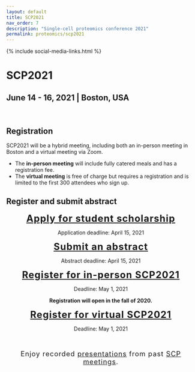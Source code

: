```yaml
---
layout: default
title: SCP2021
nav_order: 7
description: "Single-cell proteomics conference 2021"
permalink: proteomics/scp2021
---
```

{% include social-media-links.html %}

# SCP2021
## June 14 - 16, 2021 | Boston, USA  



&nbsp;


## Registration


SCP2021 will be a hybrid meeting, including both an in-person meeting in Boston and a virtual meeting via Zoom.
* The **in-person meeting** will include fully catered meals and has a registration fee.
* The **virtual meeting** is free of charge but requires a registration and is limited to the first 300 attendees who sign up.






## Register and submit abstract

<div style="font-size: 25px; letter-spacing: 1.2px; text-align: center;"><strong><a href="https://forms.gle/rYK1o6EichEAFtPg8" target="_blank" rel="noopener noreferrer">Apply for student scholarship</a></strong></div>
<p style="text-align: center;">Application deadline: April 15, 2021</p>


<div style="font-size: 25px; letter-spacing: 1.2px; text-align: center;"><strong><a href="https://forms.gle/YzRPdXMmTh67RuCaA" target="_blank" rel="noopener noreferrer">Submit an abstract</a></strong></div>
<p style="text-align: center;">Abstract deadline: April 15, 2021</p>



<div style="font-size: 25px; letter-spacing: 1.2px; text-align: center;"><strong><a href=" https://commerce.cashnet.com/SFSCP" target="_blank" >Register for <strong>in-person</strong> SCP2021</a></strong></div>
<p style="text-align: center;">Deadline: May 1, 2021</p>
<p style="text-align: center;"><strong>Registration will open in the fall of 2020.</strong></p>

<div style="font-size: 25px; letter-spacing: 1.2px; text-align: center;"><strong><a href="https://docs.google.com/forms/d/1sMCNi6IHD8rag4Datl8PKy_3Ybmft5-If2_oWWEzd7s" target="_blank" >Register for <strong>virtual</strong> SCP2021</a></strong></div>
<p style="text-align: center;">Deadline: May 1, 2021</p>



<br>
<br>
<div style="font-size:18px; letter-spacing: 1.2px; text-align: center;">
Enjoy recorded <a href="http://youtube.slavovlab.net" >presentations</a> from past <a href="http://slavovlab.net/research.htm#Single-Cell-Proteomics-Conference" >SCP meetings</a>.
</div>
